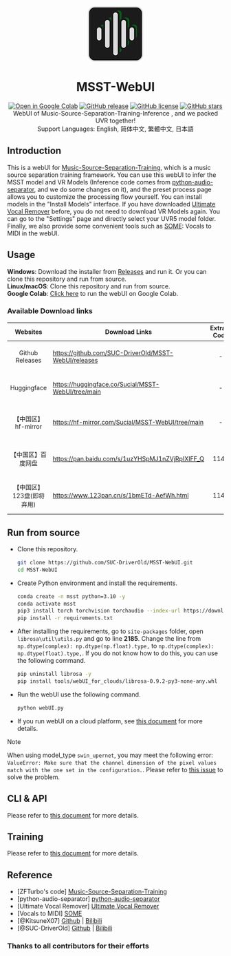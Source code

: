 <div align="center">
  <img src="docs/logo.png" alt="logo" width="128" height="128">

# MSST-WebUI
[![Open in Google Colab](https://colab.research.google.com/assets/colab-badge.svg)](https://colab.research.google.com/github/SUC-DriverOld/MSST-WebUI/blob/main/webUI_for_colab.ipynb)
[![GitHub release](https://img.shields.io/github/v/release/SUC-DriverOld/MSST-WebUI)](https://github.com/SUC-DriverOld/MSST-WebUI/releases/latest)
[![GitHub license](https://img.shields.io/github/license/SUC-DriverOld/MSST-WebUI)](https://github.com/SUC-DriverOld/MSST-WebUI/blob/main/LICENSE)
[![GitHub stars](https://img.shields.io/github/stars/SUC-DriverOld/MSST-WebUI)](https://github.com/SUC-DriverOld/MSST-WebUI/stargazers)<br>
WebUI of Music-Source-Separation-Training-Inference , and we packed UVR together!<br>
Support Languages: English, 简体中文, 繁體中文, 日本語
</div>

## Introduction

This is a webUI for [Music-Source-Separation-Training](https://github.com/ZFTurbo/Music-Source-Separation-Training), which is a music source separation training framework. You can use this webUI to infer the MSST model and VR Models (Inference code comes from [python-audio-separator](https://github.com/nomadkaraoke/python-audio-separator), and we do some changes on it), and the preset process page allows you to customize the processing flow yourself. You can install models in the "Install Models" interface. If you have downloaded [Ultimate Vocal Remover](https://github.com/Anjok07/ultimatevocalremovergui) before, you do not need to download VR Models again. You can go to the "Settings" page and directly select your UVR5 model folder. Finally, we also provide some convenient tools such as [SOME](https://github.com/openvpi/SOME/): Vocals to MIDI in the webUI.

## Usage

**Windows**: Download the installer from [Releases](https://github.com/SUC-DriverOld/MSST-WebUI/releases) and run it. Or you can clone this repository and run from source.<br>
**Linux/macOS**: Clone this repository and run from source.<br>
**Google Colab**: [Click here](https://colab.research.google.com/github/SUC-DriverOld/MSST-WebUI/blob/main/webUI_for_colab.ipynb) to run the webUI on Google Colab.

### Available Download links
|    Websites     | Download Links                                       | Extract Code | Notes                              |
|:---------------:|------------------------------------------------------|:------------:|------------------------------------|
| Github Releases | https://github.com/SUC-DriverOld/MSST-WebUI/releases |      -       | Only installer, no models          |
|   Huggingface   | https://huggingface.co/Sucial/MSST-WebUI/tree/main   |      -       | Installer and all available models |
| 【中国区】hf-mirror  | https://hf-mirror.com/Sucial/MSST-WebUI/tree/main    |      -       | 包含安装程序和所有可用模型                      |
|    【中国区】百度网盘    | https://pan.baidu.com/s/1uzYHSpMJ1nZVjRpIXIFF_Q      |     1145     | 包含安装程序和所有可用模型                      |
| 【中国区】123盘(即将弃用) | https://www.123pan.cn/s/1bmETd-AefWh.html            |     1145     | 包含安装程序和所有可用模型                      |

## Run from source

- Clone this repository.

  ```bash
  git clone https://github.com/SUC-DriverOld/MSST-WebUI.git
  cd MSST-WebUI
  ```

- Create Python environment and install the requirements.

  ```bash
  conda create -n msst python=3.10 -y
  conda activate msst
  pip3 install torch torchvision torchaudio --index-url https://download.pytorch.org/whl/cu121
  pip install -r requirements.txt
  ```
- After installing the requirements, go to `site-packages` folder, open `librosa\util\utils.py` and go to line **2185**. Change the line from `np.dtype(complex): np.dtype(np.float).type,` to `np.dtype(complex): np.dtype(float).type,`. If you do not know how to do this, you can use the following command.

  ```bash
  pip uninstall librosa -y
  pip install tools/webUI_for_clouds/librosa-0.9.2-py3-none-any.whl
  ```

- Run the webUI use the following command.

  ```bash
  python webUI.py
  ```

- If you run webUI on a cloud platform, see [this document](tools/webUI_for_clouds/README.md) for more details.

> [!NOTE]
> When using model_type `swin_upernet`, you may meet the following error: `ValueError: Make sure that the channel dimension of the pixel values match with the one set in the configuration.`. Please refer to [this issue](https://github.com/SUC-DriverOld/MSST-WebUI/issues/24) to solve the problem.

## CLI & API

Please refer to [this document](docs/inference.md) for more details.

## Training

Please refer to [this document](docs/training.md) for more details.

## Reference

- [ZFTurbo's code] [Music-Source-Separation-Training](https://github.com/ZFTurbo/Music-Source-Separation-Training)<br>
- [python-audio-separator] [python-audio-separator](https://github.com/nomadkaraoke/python-audio-separator)<br>
- [Ultimate Vocal Remover] [Ultimate Vocal Remover](https://github.com/Anjok07/ultimatevocalremovergui)<br>
- [Vocals to MIDI] [SOME](https://github.com/openvpi/SOME/)<br>
- [@KitsuneX07] [Github](https://github.com/KitsuneX07) | [Bilibili](https://space.bilibili.com/403335715)<br>
- [@SUC-DriverOld] [Github](https://github.com/SUC-DriverOld) | [Bilibili](https://space.bilibili.com/445022409)

### Thanks to all contributors for their efforts

<a href="https://github.com/SUC-DriverOld/MSST-WebUI/graphs/contributors" target="_blank">
  <img src="https://contrib.rocks/image?repo=SUC-DriverOld/MSST-WebUI" alt=""/>
</a>